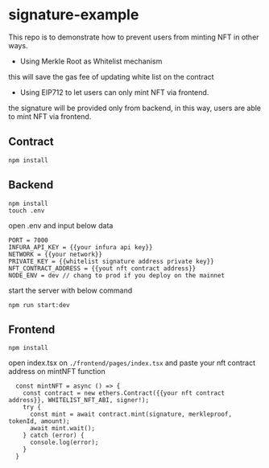 # signature-example

This repo is to demonstrate how to prevent users from minting NFT in other ways.

- Using Merkle Root as Whitelist mechanism

this will save the gas fee of updating white list on the contract

- Using EIP712 to let users can only mint NFT via frontend.

the signature will be provided only from backend, in this way, users are able to mint NFT via frontend.

## Contract

```
npm install
```

## Backend

```
npm install
touch .env
```

open .env and input below data
```
PORT = 7000
INFURA_API_KEY = {{your infura api key}}
NETWORK = {{your network}}
PRIVATE_KEY = {{whitelist signature address private key}}
NFT_CONTRACT_ADDRESS = {{yout nft contract address}}
NODE_ENV = dev // chang to prod if you deploy on the mainnet
```
start the server with below command
```
npm run start:dev
```


## Frontend

```
npm install
```
open index.tsx on `./frontend/pages/index.tsx` and paste your nft contract address on mintNFT function
```
  const mintNFT = async () => {
    const contract = new ethers.Contract({{your nft contract address}}, WHITELIST_NFT_ABI, signer!);
    try {
      const mint = await contract.mint(signature, merkleproof, tokenId, amount);
      await mint.wait();
    } catch (error) {
      console.log(error);
    }
  }
```
